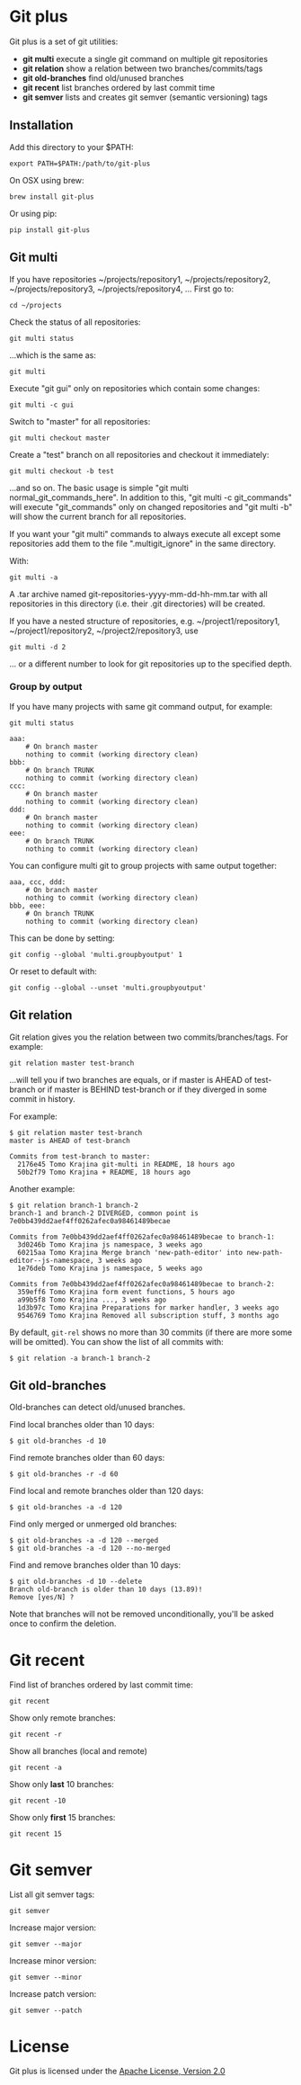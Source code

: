 # Git plus

Git plus is a set of git utilities:

 * **git multi** execute a single git command on multiple git repositories
 * **git relation** show a relation between two branches/commits/tags
 * **git old-branches** find old/unused branches
 * **git recent** list branches ordered by last commit time
 * **git semver** lists and creates git semver (semantic versioning) tags

## Installation

Add this directory to your $PATH:

    export PATH=$PATH:/path/to/git-plus

On OSX using brew:

    brew install git-plus

Or using pip:

    pip install git-plus

## Git multi

If you have repositories ~/projects/repository1, ~/projects/repository2, ~/projects/repository3, ~/projects/repository4, ... First go to:

    cd ~/projects

Check the status of all repositories:

    git multi status

...which is the same as:

    git multi

Execute "git gui" only on repositories which contain some changes:

    git multi -c gui

Switch to "master" for all repositories:

    git multi checkout master

Create a "test" branch on all repositories and checkout it immediately:

    git multi checkout -b test

...and so on. The basic usage is simple "git multi normal_git_commands_here". In addition to this, "git multi -c git_commands" will execute "git_commands" only on changed repositories and "git multi -b" will show the current branch for all repositories.

If you want your "git multi" commands to always execute all except some repositories add them to the file ".multigit_ignore" in the same directory.

With:

    git multi -a

A .tar archive named git-repositories-yyyy-mm-dd-hh-mm.tar with all repositories in this directory (i.e. their .git directories) will be created.

If you have a nested structure of repositories, e.g. ~/project1/repository1, ~/project1/repository2, ~/project2/repository3, use
    
    git multi -d 2

... or a different number to look for git repositories up to the specified depth.

### Group by output

If you have many projects with same git command output, for example:

    git multi status
    
    aaa:
    	# On branch master
    	nothing to commit (working directory clean)
    bbb:
    	# On branch TRUNK
    	nothing to commit (working directory clean)
    ccc:
    	# On branch master
    	nothing to commit (working directory clean)
    ddd:
    	# On branch master
    	nothing to commit (working directory clean)
    eee:
    	# On branch TRUNK
    	nothing to commit (working directory clean)

You can configure multi git to group projects with same output together:

    aaa, ccc, ddd:
    	# On branch master
    	nothing to commit (working directory clean)
    bbb, eee:
    	# On branch TRUNK
    	nothing to commit (working directory clean)

This can be done by setting:

    git config --global 'multi.groupbyoutput' 1

Or reset to default with:

    git config --global --unset 'multi.groupbyoutput'

## Git relation

Git relation gives you the relation between two commits/branches/tags. For example:

    git relation master test-branch

...will tell you if two branches are equals, or if master is AHEAD of test-branch or if master is BEHIND test-branch or if they diverged in some commit in history.

For example:

    $ git relation master test-branch
    master is AHEAD of test-branch

    Commits from test-branch to master:
      2176e45 Tomo Krajina git-multi in README, 18 hours ago
      50b2f79 Tomo Krajina + README, 18 hours ago

Another example:

    $ git relation branch-1 branch-2
    branch-1 and branch-2 DIVERGED, common point is 7e0bb439dd2aef4ff0262afec0a98461489becae

    Commits from 7e0bb439dd2aef4ff0262afec0a98461489becae to branch-1:
      3d0246b Tomo Krajina js namespace, 3 weeks ago
      60215aa Tomo Krajina Merge branch 'new-path-editor' into new-path-editor--js-namespace, 3 weeks ago
      1e76deb Tomo Krajina js namespace, 5 weeks ago

    Commits from 7e0bb439dd2aef4ff0262afec0a98461489becae to branch-2:
      359eff6 Tomo Krajina form event functions, 5 hours ago
      a99b5f8 Tomo Krajina ..., 3 weeks ago
      1d3b97c Tomo Krajina Preparations for marker handler, 3 weeks ago
      9546769 Tomo Krajina Removed all subscription stuff, 3 months ago

By default, `git-rel` shows no more than 30 commits (if there are more some will be omitted). You can show the list of all commits with:

    $ git relation -a branch-1 branch-2

## Git old-branches

Old-branches can detect old/unused branches.

Find local branches older than 10 days:

    $ git old-branches -d 10

Find remote branches older than 60 days:

    $ git old-branches -r -d 60

Find local and remote branches older than 120 days:

    $ git old-branches -a -d 120

Find only merged or unmerged old branches:

    $ git old-branches -a -d 120 --merged
    $ git old-branches -a -d 120 --no-merged

Find and remove branches older than 10 days:

    $ git old-branches -d 10 --delete
    Branch old-branch is older than 10 days (13.89)!
    Remove [yes/N] ?

Note that branches will not be removed unconditionally, you'll be asked once to confirm the deletion.

# Git recent

Find list of branches ordered by last commit time:

    git recent

Show only remote branches:

    git recent -r

Show all branches (local and remote)

    git recent -a

Show only **last** 10 branches:

    git recent -10

Show only **first** 15 branches:

    git recent 15

# Git semver

List all git semver tags:

    git semver

Increase major version:

    git semver --major

Increase minor version:

    git semver --minor

Increase patch version:

    git semver --patch

# License

Git plus is licensed under the [Apache License, Version 2.0](http://www.apache.org/licenses/LICENSE-2.0)

